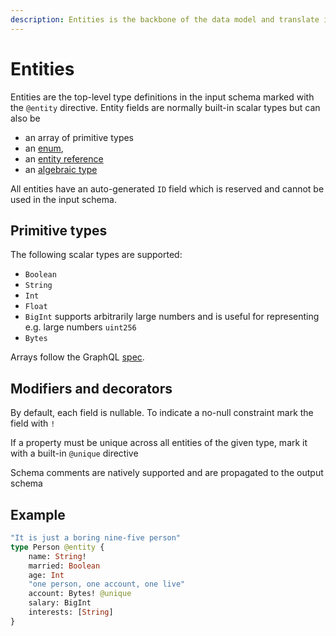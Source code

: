 ```yaml
---
description: Entities is the backbone of the data model and translate into the db schema
---
```


# Entities

Entities are the top-level type definitions in the input schema marked with the `@entity` directive. Entity fields are normally built-in scalar types but can also be

* an array of primitive types
* an [enum](enums.md),
* an [entity reference](entity-relationship.md)
* an [algebraic type ](variant-types.md)

All entities have an auto-generated `ID` field which is reserved and cannot be used in the input schema.

## Primitive types

The following scalar types are supported:

* `Boolean`
* `String`
* `Int`
* `Float`
* `BigInt` supports arbitrarily large numbers and is useful for representing e.g. large numbers `uint256`
* `Bytes`

Arrays follow the GraphQL [spec](https://spec.graphql.org/June2018/).

## Modifiers and decorators

By default, each field is nullable. To indicate a no-null constraint mark the field with `!`

If a property must be unique across all entities of the given type, mark it with a built-in `@unique` directive

Schema comments are natively supported and are propagated to the output schema

## Example

```graphql
"It is just a boring nine-five person"
type Person @entity {
    name: String!
    married: Boolean
    age: Int
    "one person, one account, one live"
    account: Bytes! @unique
    salary: BigInt
    interests: [String]
}
```


